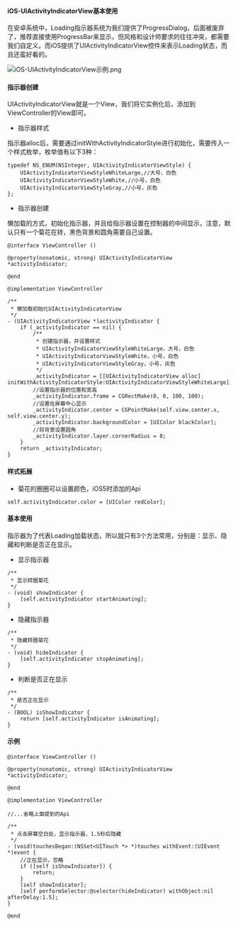 #### iOS-UIActivityIndicatorView基本使用

在安卓系统中，Loading指示器系统为我们提供了ProgressDialog，后面被废弃了，推荐直接使用ProgressBar来显示，但风格和设计师要求的往往冲突，都需要我们自定义。而iOS提供了UIActivityIndicatorView控件来表示Loading状态，而且还蛮好看的。

![iOS-UIActivityIndicatorView示例.png](https://upload-images.jianshu.io/upload_images/1641428-404580cecd40020d.png?imageMogr2/auto-orient/strip%7CimageView2/2/w/300)

#### 指示器创建

UIActivityIndicatorView就是一个View，我们将它实例化后，添加到ViewController的View即可。

- 指示器样式

指示器alloc后，需要通过initWithActivityIndicatorStyle进行初始化，需要传入一个样式枚举，枚举值有以下3种：

```
typedef NS_ENUM(NSInteger, UIActivityIndicatorViewStyle) {
	UIActivityIndicatorViewStyleWhiteLarge,//大号，白色
	UIActivityIndicatorViewStyleWhite,//小号，白色
	UIActivityIndicatorViewStyleGray,//小号，灰色
};
```

- 指示器创建

懒加载的方式，初始化指示器，并且给指示器设置在控制器的中间显示，注意，默认只有一个菊花在转，黑色背景和圆角需要自己设置。

```
@interface ViewController ()

@property(nonatomic, strong) UIActivityIndicatorView *activityIndicator;

@end

@implementation ViewController

/**
 * 懒加载初始化UIActivityIndicatorView
 */
- (UIActivityIndicatorView *)activityIndicator {
    if (_activityIndicator == nil) {
        /**
         * 创建指示器，并设置样式
         * UIActivityIndicatorViewStyleWhiteLarge，大号，白色
         * UIActivityIndicatorViewStyleWhite，小号，白色
         * UIActivityIndicatorViewStyleGray，小号，灰色
         */
        _activityIndicator = [[UIActivityIndicatorView alloc] initWithActivityIndicatorStyle:UIActivityIndicatorViewStyleWhiteLarge];
        //设置指示器的位置和宽高
        _activityIndicator.frame = CGRectMake(0, 0, 100, 100);
        //设置在屏幕中心显示
        _activityIndicator.center = CGPointMake(self.view.center.x, self.view.center.y);
        _activityIndicator.backgroundColor = [UIColor blackColor];
        //将背景设置圆角
        _activityIndicator.layer.cornerRadius = 8;
    }
    return _activityIndicator;
}
```

#### 样式拓展

- 菊花的圈圈可以设置颜色，iOS5时添加的Api

```
self.activityIndicator.color = [UIColor redColor];
```

#### 基本使用

指示器为了代表Loading加载状态，所以就只有3个方法常用，分别是：显示、隐藏和判断是否正在显示。

- 显示指示器

```
/**
 * 显示转圈菊花
 */
- (void) showIndicator {
    [self.activityIndicator startAnimating];
}
```

- 隐藏指示器

```
/**
 * 隐藏转圈菊花
 */
- (void) hideIndicator {
    [self.activityIndicator stopAnimating];
}
```

- 判断是否正在显示

```
/**
 * 是否正在显示
 */
- (BOOL) isShowIndicator {
    return [self.activityIndicator isAnimating];
}
```

#### 示例

```
@interface ViewController ()

@property(nonatomic, strong) UIActivityIndicatorView *activityIndicator;

@end

@implementation ViewController

//...省略上面提到的Api

/**
 * 点击屏幕空白处，显示指示器，1.5秒后隐藏
 */
- (void)touchesBegan:(NSSet<UITouch *> *)touches withEvent:(UIEvent *)event {
    //正在显示，忽略
    if ([self isShowIndicator]) {
        return;
    }
    [self showIndicator];
    [self performSelector:@selector(hideIndicator) withObject:nil afterDelay:1.5];
}

@end
```